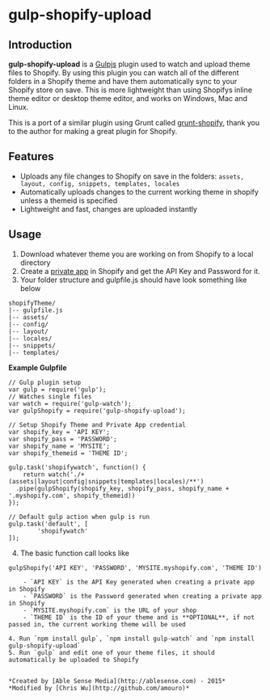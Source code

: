 gulp-shopify-upload
===================

## Introduction

**gulp-shopify-upload** is a [Gulpjs](https://github.com/gulpjs/gulp) plugin used to watch and upload theme files to Shopify.
By using this plugin you can watch all of the different folders in a Shopify theme and have them automatically sync to your Shopify store on save. This is more lightweight than using Shopifys inline theme editor or desktop theme editor, and works on Windows, Mac and Linux.

This is a port of a similar plugin using Grunt called [grunt-shopify](https://github.com/wilr/grunt-shopify), thank you to the author for making a great plugin for Shopify.
## Features

- Uploads any file changes to Shopify on save in the folders:  `assets, layout, config, snippets, templates, locales`
- Automatically uploads changes to the current working theme in shopify unless a themeid is specified
- Lightweight and fast, changes are uploaded instantly


## Usage

1. Download whatever theme you are working on from Shopify to a local directory
2. Create a [private app](http://docs.shopify.com/api/authentication/creating-a-private-app) in Shopify and get the API Key and Password for it.
3. Your folder structure and gulpfile.js should have look something like below
```
shopifyTheme/
|-- gulpfile.js
|-- assets/
|-- config/
|-- layout/
|-- locales/
|-- snippets/
|-- templates/
```

**Example Gulpfile**
```
// Gulp plugin setup
var gulp = require('gulp');
// Watches single files
var watch = require('gulp-watch');
var gulpShopify = require('gulp-shopify-upload');

// Setup Shopify Theme and Private App credential
var shopify_key = 'API KEY';
var shopify_pass = 'PASSWORD';
var shopify_name = 'MYSITE';
var shopify_themeid = 'THEME ID';

gulp.task('shopifywatch', function() {
	return watch('./+(assets|layout|config|snippets|templates|locales)/**')
  .pipe(gulpShopify(shopify_key, shopify_pass, shopify_name + '.myshopify.com', shopify_themeid))
});

// Default gulp action when gulp is run
gulp.task('default', [
        'shopifywatch'
]);
```
4. The basic function call looks like 
```
gulpShopify('API KEY', 'PASSWORD', 'MYSITE.myshopify.com', 'THEME ID')

	- `API KEY` is the API Key generated when creating a private app in Shopify
	- `PASSWORD` is the Password generated when creating a private app in Shopify
	- `MYSITE.myshopify.com` is the URL of your shop
	- `THEME ID` is the ID of your theme and is **OPTIONAL**, if not passed in, the current working theme will be used

4. Run `npm install gulp`, `npm install gulp-watch` and `npm install gulp-shopify-upload`
5. Run `gulp` and edit one of your theme files, it should automatically be uploaded to Shopify


*Created by [Able Sense Media](http://ablesense.com) - 2015*
*Modified by [Chris Wu](http://github.com/amouro)*












